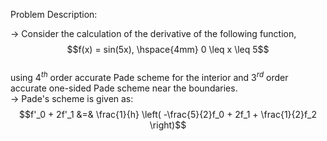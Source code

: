 Problem Description:  

-> Consider the calculation of the derivative of the following function,  
$$f(x) = sin(5x), \hspace{4mm} 0 \leq x \leq 5$$  
using $4^{th}$ order accurate Pade scheme for the interior and $3^{rd}$ order accurate one-sided Pade scheme near the boundaries.  
-> Pade's scheme is given as:  
$$f'_0 + 2f'_1 &=& \frac{1}{h} \left( -\frac{5}{2}f_0 + 2f_1 + \frac{1}{2}f_2 \right)$$

